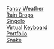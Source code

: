 <a href="https://dn9wkalolz.github.io/presentation/Fancy%20Weather/index" target="_blank">Fancy Weather</a><br>
<a href="https://dn9wkalolz.github.io/presentation/Rain%20Drops/index" target="_blank">Rain Drops</a><br>
<a href="https://dn9wkalolz.github.io/presentation/Singolo/index" target="_blank">Singolo</a><br>
<a href="https://dn9wkalolz.github.io/presentation/Virtual%20Keyboard/index" target="_blank">Virtual Keyboard</a><br>
<a href="https://dn9wkalolz.github.io/presentation/Portfolio/index" target="_blank">Portfolio</a><br>
<a href="https://dn9wkalolz.github.io/presentation/Snake/index" target="_blank">Snake</a>
